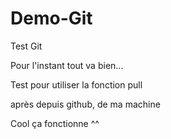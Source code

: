 # Demo-Git
Test Git

Pour l'instant tout va bien...

Test pour utiliser la fonction pull

après depuis github, de ma machine

Cool ça fonctionne  ^^
